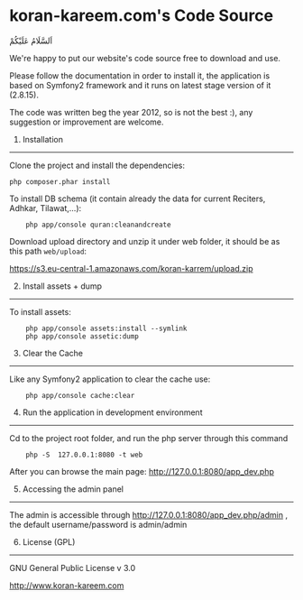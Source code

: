 koran-kareem.com's Code Source
==============================
اَلسَّلَامُ عَلَيْكُمْ

We're happy to put our website's code source free to download and use.

Please follow the documentation in order to install it, the application is based on Symfony2 framework and it runs on latest stage version of it (2.8.15).

The code was written beg the year 2012, so is not the best :), any suggestion or improvement are welcome.

1) Installation
---------------
Clone the project and install the dependencies:

    php composer.phar install

To install DB schema (it contain already the data for current Reciters, Adhkar, Tilawat,...):
```
    php app/console quran:cleanandcreate
```

Download upload directory and unzip it under web folder, it should be as this path `web/upload`:

https://s3.eu-central-1.amazonaws.com/koran-karrem/upload.zip

2) Install assets + dump
------------------------
To install assets:
```
    php app/console assets:install --symlink
    php app/console assetic:dump
```


3) Clear the Cache
------------------
Like any Symfony2 application to clear the cache use:
```
    php app/console cache:clear
```


4) Run the application in development environment
-------------------------------------------------
Cd to the project root folder, and run the php server through this command 
```
    php -S  127.0.0.1:8080 -t web
```

After you can browse the main page: http://127.0.0.1:8080/app_dev.php


5) Accessing the admin panel
----------------------------
The admin is accessible through http://127.0.0.1:8080/app_dev.php/admin , the default username/password is admin/admin



6) License (GPL)
----------------
GNU General Public License v 3.0


http://www.koran-kareem.com

